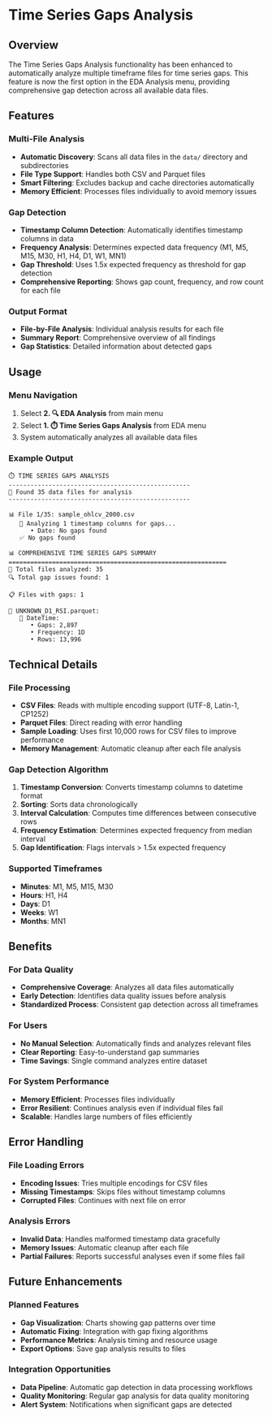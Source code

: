 # Time Series Gaps Analysis

## Overview

The Time Series Gaps Analysis functionality has been enhanced to automatically analyze multiple timeframe files for time series gaps. This feature is now the first option in the EDA Analysis menu, providing comprehensive gap detection across all available data files.

## Features

### Multi-File Analysis
- **Automatic Discovery**: Scans all data files in the `data/` directory and subdirectories
- **File Type Support**: Handles both CSV and Parquet files
- **Smart Filtering**: Excludes backup and cache directories automatically
- **Memory Efficient**: Processes files individually to avoid memory issues

### Gap Detection
- **Timestamp Column Detection**: Automatically identifies timestamp columns in data
- **Frequency Analysis**: Determines expected data frequency (M1, M5, M15, M30, H1, H4, D1, W1, MN1)
- **Gap Threshold**: Uses 1.5x expected frequency as threshold for gap detection
- **Comprehensive Reporting**: Shows gap count, frequency, and row count for each file

### Output Format
- **File-by-File Analysis**: Individual analysis results for each file
- **Summary Report**: Comprehensive overview of all findings
- **Gap Statistics**: Detailed information about detected gaps

## Usage

### Menu Navigation
1. Select **2. 🔍 EDA Analysis** from main menu
2. Select **1. ⏱️ Time Series Gaps Analysis** from EDA menu
3. System automatically analyzes all available data files

### Example Output
```
⏱️ TIME SERIES GAPS ANALYSIS
--------------------------------------------------
📁 Found 35 data files for analysis
--------------------------------------------------

📊 File 1/35: sample_ohlcv_2000.csv
   📅 Analyzing 1 timestamp columns for gaps...
      • Date: No gaps found
   ✅ No gaps found

📊 COMPREHENSIVE TIME SERIES GAPS SUMMARY
============================================================
📁 Total files analyzed: 35
🔍 Total gap issues found: 1

📋 Files with gaps: 1

📁 UNKNOWN_D1_RSI.parquet:
   📅 DateTime:
      • Gaps: 2,897
      • Frequency: 1D
      • Rows: 13,996
```

## Technical Details

### File Processing
- **CSV Files**: Reads with multiple encoding support (UTF-8, Latin-1, CP1252)
- **Parquet Files**: Direct reading with error handling
- **Sample Loading**: Uses first 10,000 rows for CSV files to improve performance
- **Memory Management**: Automatic cleanup after each file analysis

### Gap Detection Algorithm
1. **Timestamp Conversion**: Converts timestamp columns to datetime format
2. **Sorting**: Sorts data chronologically
3. **Interval Calculation**: Computes time differences between consecutive rows
4. **Frequency Estimation**: Determines expected frequency from median interval
5. **Gap Identification**: Flags intervals > 1.5x expected frequency

### Supported Timeframes
- **Minutes**: M1, M5, M15, M30
- **Hours**: H1, H4
- **Days**: D1
- **Weeks**: W1
- **Months**: MN1

## Benefits

### For Data Quality
- **Comprehensive Coverage**: Analyzes all data files automatically
- **Early Detection**: Identifies data quality issues before analysis
- **Standardized Process**: Consistent gap detection across all timeframes

### For Users
- **No Manual Selection**: Automatically finds and analyzes relevant files
- **Clear Reporting**: Easy-to-understand gap summaries
- **Time Savings**: Single command analyzes entire dataset

### For System Performance
- **Memory Efficient**: Processes files individually
- **Error Resilient**: Continues analysis even if individual files fail
- **Scalable**: Handles large numbers of files efficiently

## Error Handling

### File Loading Errors
- **Encoding Issues**: Tries multiple encodings for CSV files
- **Missing Timestamps**: Skips files without timestamp columns
- **Corrupted Files**: Continues with next file on error

### Analysis Errors
- **Invalid Data**: Handles malformed timestamp data gracefully
- **Memory Issues**: Automatic cleanup after each file
- **Partial Failures**: Reports successful analyses even if some files fail

## Future Enhancements

### Planned Features
- **Gap Visualization**: Charts showing gap patterns over time
- **Automatic Fixing**: Integration with gap fixing algorithms
- **Performance Metrics**: Analysis timing and resource usage
- **Export Options**: Save gap analysis results to files

### Integration Opportunities
- **Data Pipeline**: Automatic gap detection in data processing workflows
- **Quality Monitoring**: Regular gap analysis for data quality monitoring
- **Alert System**: Notifications when significant gaps are detected
